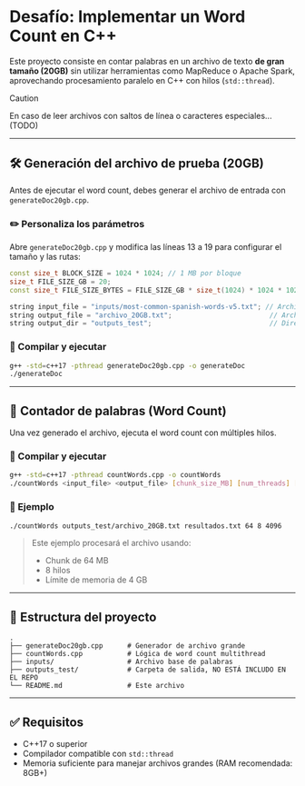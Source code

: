 # Desafío: Implementar un Word Count en C++

Este proyecto consiste en contar palabras en un archivo de texto **de gran tamaño (20GB)** sin utilizar herramientas como MapReduce o Apache Spark, aprovechando procesamiento paralelo en C++ con hilos (`std::thread`).

> [!CAUTION]  
> En caso de leer archivos con saltos de línea o caracteres especiales...(TODO)

---

## 🛠 Generación del archivo de prueba (20GB)

Antes de ejecutar el word count, debes generar el archivo de entrada con `generateDoc20gb.cpp`.

### ✏️ Personaliza los parámetros

Abre `generateDoc20gb.cpp` y modifica las líneas 13 a 19 para configurar el tamaño y las rutas:

```cpp
const size_t BLOCK_SIZE = 1024 * 1024; // 1 MB por bloque
size_t FILE_SIZE_GB = 20;
const size_t FILE_SIZE_BYTES = FILE_SIZE_GB * size_t(1024) * 1024 * 1024;

string input_file = "inputs/most-common-spanish-words-v5.txt"; // Archivo base de palabras
string output_file = "archivo_20GB.txt";                        // Archivo a generar
string output_dir = "outputs_test";                             // Directorio de salida
```

### 🚀 Compilar y ejecutar

```bash
g++ -std=c++17 -pthread generateDoc20gb.cpp -o generateDoc
./generateDoc
```

---

## 🧮 Contador de palabras (Word Count)

Una vez generado el archivo, ejecuta el word count con múltiples hilos.

### 🚀 Compilar y ejecutar

```bash
g++ -std=c++17 -pthread countWords.cpp -o countWords
./countWords <input_file> <output_file> [chunk_size_MB] [num_threads] [memory_limit_MB]
```

### 📌 Ejemplo

```bash
./countWords outputs_test/archivo_20GB.txt resultados.txt 64 8 4096
```

> Este ejemplo procesará el archivo usando:
>
> - Chunk de 64 MB
> - 8 hilos
> - Límite de memoria de 4 GB

---

## 📁 Estructura del proyecto

```
.
├── generateDoc20gb.cpp      # Generador de archivo grande
├── countWords.cpp           # Lógica de word count multithread
├── inputs/                  # Archivo base de palabras
├── outputs_test/            # Carpeta de salida, NO ESTÁ INCLUDO EN EL REPO
└── README.md                # Este archivo
```

---

## ✅ Requisitos

- C++17 o superior
- Compilador compatible con `std::thread`
- Memoria suficiente para manejar archivos grandes (RAM recomendada: 8GB+)
